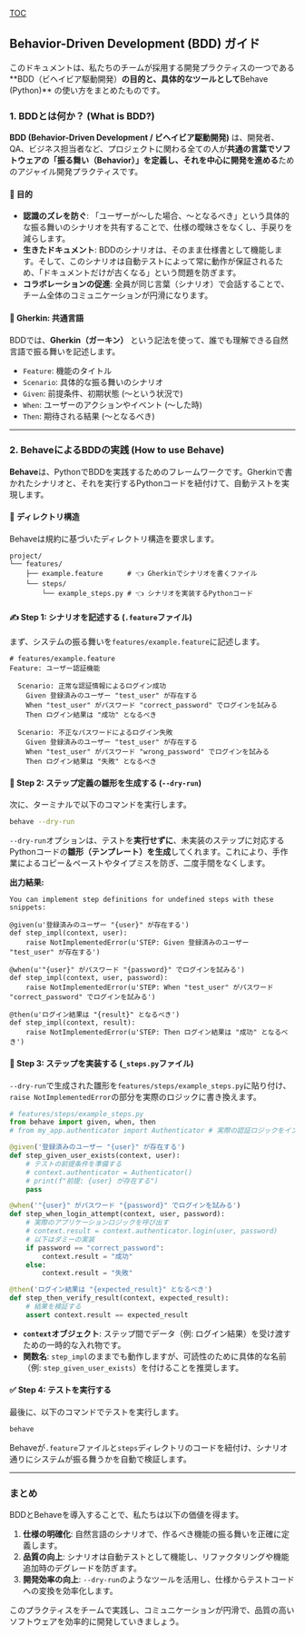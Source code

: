 [TOC](/docs/TOC.md)

## Behavior-Driven Development (BDD) ガイド

このドキュメントは、私たちのチームが採用する開発プラクティスの一つである \*\*BDD（ビヘイビア駆動開発）**の目的と、具体的なツールとして**Behave (Python)\*\* の使い方をまとめたものです。

### 1\. BDDとは何か？ (What is BDD?)

**BDD (Behavior-Driven Development / ビヘイビア駆動開発)** は、開発者、QA、ビジネス担当者など、プロジェクトに関わる全ての人が**共通の言葉でソフトウェアの「振る舞い（Behavior）」を定義し、それを中心に開発を進める**ためのアジャイル開発プラクティスです。

#### 🎯 目的

  * **認識のズレを防ぐ**: 「ユーザーが〜した場合、〜となるべき」という具体的な振る舞いのシナリオを共有することで、仕様の曖昧さをなくし、手戻りを減らします。
  * **生きたドキュメント**: BDDのシナリオは、そのまま仕様書として機能します。そして、このシナリオは自動テストによって常に動作が保証されるため、「ドキュメントだけが古くなる」という問題を防ぎます。
  * **コラボレーションの促進**: 全員が同じ言葉（シナリオ）で会話することで、チーム全体のコミュニケーションが円滑になります。

#### 📜 Gherkin: 共通言語

BDDでは、**Gherkin（ガーキン）** という記法を使って、誰でも理解できる自然言語で振る舞いを記述します。

  * `Feature`: 機能のタイトル
  * `Scenario`: 具体的な振る舞いのシナリオ
  * `Given`: 前提条件、初期状態 (〜という状況で)
  * `When`: ユーザーのアクションやイベント (〜した時)
  * `Then`: 期待される結果 (〜となるべき)

-----

### 2\. BehaveによるBDDの実践 (How to use Behave)

**Behave**は、PythonでBDDを実践するためのフレームワークです。Gherkinで書かれたシナリオと、それを実行するPythonコードを紐付けて、自動テストを実現します。

#### 📂 ディレクトリ構造

Behaveは規約に基づいたディレクトリ構造を要求します。

```
project/
└── features/
    ├── example.feature      # 👈 Gherkinでシナリオを書くファイル
    └── steps/
        └── example_steps.py # 👈 シナリオを実装するPythonコード
```

#### ✍️ Step 1: シナリオを記述する (`.feature`ファイル)

まず、システムの振る舞いを`features/example.feature`に記述します。

```gherkin
# features/example.feature
Feature: ユーザー認証機能

  Scenario: 正常な認証情報によるログイン成功
    Given 登録済みのユーザー "test_user" が存在する
    When "test_user" がパスワード "correct_password" でログインを試みる
    Then ログイン結果は "成功" となるべき

  Scenario: 不正なパスワードによるログイン失敗
    Given 登録済みのユーザー "test_user" が存在する
    When "test_user" がパスワード "wrong_password" でログインを試みる
    Then ログイン結果は "失敗" となるべき
```

#### 🚀 Step 2: ステップ定義の雛形を生成する (`--dry-run`)

次に、ターミナルで以下のコマンドを実行します。

```bash
behave --dry-run
```

`--dry-run`オプションは、テストを**実行せずに**、未実装のステップに対応するPythonコードの**雛形（テンプレート）を生成**してくれます。これにより、手作業によるコピー＆ペーストやタイプミスを防ぎ、二度手間をなくします。

**出力結果:**

```
You can implement step definitions for undefined steps with these snippets:

@given(u'登録済みのユーザー "{user}" が存在する')
def step_impl(context, user):
    raise NotImplementedError(u'STEP: Given 登録済みのユーザー "test_user" が存在する')

@when(u'"{user}" がパスワード "{password}" でログインを試みる')
def step_impl(context, user, password):
    raise NotImplementedError(u'STEP: When "test_user" がパスワード "correct_password" でログインを試みる')

@then(u'ログイン結果は "{result}" となるべき')
def step_impl(context, result):
    raise NotImplementedError(u'STEP: Then ログイン結果は "成功" となるべき')
```

#### 🐍 Step 3: ステップを実装する (`_steps.py`ファイル)

`--dry-run`で生成された雛形を`features/steps/example_steps.py`に貼り付け、`raise NotImplementedError`の部分を実際のロジックに書き換えます。

```python
# features/steps/example_steps.py
from behave import given, when, then
# from my_app.authenticator import Authenticator # 実際の認証ロジックをインポート

@given('登録済みのユーザー "{user}" が存在する')
def step_given_user_exists(context, user):
    # テストの前提条件を準備する
    # context.authenticator = Authenticator()
    # print(f"前提: {user} が存在する")
    pass

@when('"{user}" がパスワード "{password}" でログインを試みる')
def step_when_login_attempt(context, user, password):
    # 実際のアプリケーションロジックを呼び出す
    # context.result = context.authenticator.login(user, password)
    # 以下はダミーの実装
    if password == "correct_password":
        context.result = "成功"
    else:
        context.result = "失敗"

@then('ログイン結果は "{expected_result}" となるべき')
def step_then_verify_result(context, expected_result):
    # 結果を検証する
    assert context.result == expected_result
```

  * **`context`オブジェクト**: ステップ間でデータ（例: ログイン結果）を受け渡すための一時的な入れ物です。
  * **関数名**: `step_impl`のままでも動作しますが、可読性のために具体的な名前（例: `step_given_user_exists`）を付けることを推奨します。

#### ✅ Step 4: テストを実行する

最後に、以下のコマンドでテストを実行します。

```bash
behave
```

Behaveが`.feature`ファイルと`steps`ディレクトリのコードを紐付け、シナリオ通りにシステムが振る舞うかを自動で検証します。

-----

### まとめ

BDDとBehaveを導入することで、私たちは以下の価値を得ます。

1.  **仕様の明確化**: 自然言語のシナリオで、作るべき機能の振る舞いを正確に定義します。
2.  **品質の向上**: シナリオは自動テストとして機能し、リファクタリングや機能追加時のデグレードを防ぎます。
3.  **開発効率の向上**: `--dry-run`のようなツールを活用し、仕様からテストコードへの変換を効率化します。

このプラクティスをチームで実践し、コミュニケーションが円滑で、品質の高いソフトウェアを効率的に開発していきましょう。

